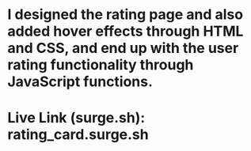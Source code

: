I designed the rating page and also added hover effects through HTML and CSS, and end up with the user rating functionality through JavaScript functions.
===============================
Live Link (surge.sh):
rating_card.surge.sh
===============================